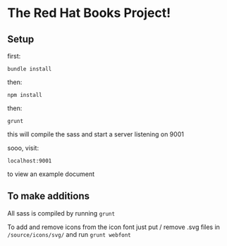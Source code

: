 # The Red Hat Books Project!

## Setup

first: 

    bundle install


then: 

    npm install


then:

    grunt

this will compile the sass and start a server listening on 9001

sooo, visit: 

    localhost:9001

to view an example document


## To make additions

All sass is compiled by running `grunt`

To add and remove icons from the icon font just put / remove .svg files in `/source/icons/svg/` and run `grunt webfont`
